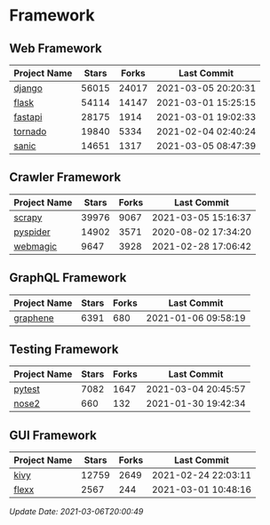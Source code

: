 # Framework

## Web Framework
| Project Name | Stars | Forks | Last Commit |
| ------------ | ----- | ----- | ----------- |
| [django](https://github.com/django/django) | 56015 | 24017 | 2021-03-05 20:20:31 |
| [flask](https://github.com/pallets/flask) | 54114 | 14147 | 2021-03-01 15:25:15 |
| [fastapi](https://github.com/tiangolo/fastapi) | 28175 | 1914 | 2021-03-01 19:02:33 |
| [tornado](https://github.com/tornadoweb/tornado) | 19840 | 5334 | 2021-02-04 02:40:24 |
| [sanic](https://github.com/sanic-org/sanic) | 14651 | 1317 | 2021-03-05 08:47:39 |

## Crawler Framework
| Project Name | Stars | Forks | Last Commit |
| ------------ | ----- | ----- | ----------- |
| [scrapy](https://github.com/scrapy/scrapy) | 39976 | 9067 | 2021-03-05 15:16:37 |
| [pyspider](https://github.com/binux/pyspider) | 14902 | 3571 | 2020-08-02 17:34:20 |
| [webmagic](https://github.com/code4craft/webmagic) | 9647 | 3928 | 2021-02-28 17:06:42 |

## GraphQL Framework
| Project Name | Stars | Forks | Last Commit |
| ------------ | ----- | ----- | ----------- |
| [graphene](https://github.com/graphql-python/graphene) | 6391 | 680 | 2021-01-06 09:58:19 |

## Testing Framework
| Project Name | Stars | Forks | Last Commit |
| ------------ | ----- | ----- | ----------- |
| [pytest](https://github.com/pytest-dev/pytest) | 7082 | 1647 | 2021-03-04 20:45:57 |
| [nose2](https://github.com/nose-devs/nose2) | 660 | 132 | 2021-01-30 19:42:34 |

## GUI Framework
| Project Name | Stars | Forks | Last Commit |
| ------------ | ----- | ----- | ----------- |
| [kivy](https://github.com/kivy/kivy) | 12759 | 2649 | 2021-02-24 22:03:11 |
| [flexx](https://github.com/flexxui/flexx) | 2567 | 244 | 2021-03-01 10:48:16 |

*Update Date: 2021-03-06T20:00:49*
